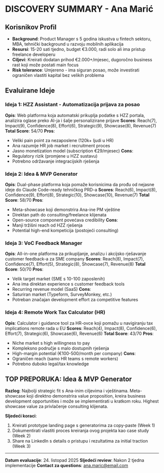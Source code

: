 # DISCOVERY SUMMARY - Ana Marić

## Korisnikov Profil
- **Background**: Product Manager s 5 godina iskustva u fintech sektoru, MBA, tehnički background u razvoju mobilnih aplikacija
- **Resursi**: 15-20 sati tjedno, budget €3.000, radi solo ali ima pristup freelance developeru
- **Ciljevi**: Kreirati dodatan prihod €2.000+/mjesec, dugoročno business rast koji može postati main focus
- **Risk tolerance**: Umjereno - ima siguran posao, može investirati ograničen vlastiti kapital bez velikih problema

## Evaluirane Ideje

### Ideja 1: HZZ Assistant - Automatizacija prijava za posao
**Opis**: Web platforma koja automatski prikuplja podatke s HZZ portala, analizira oglase preko AI-ja i šalje personalizirane prijave
**Scores**: Reach(7), Impact(9), Confidence(8), Effort(6), Strategic(9), Showcase(8), Revenue(7)
**Total Score**: 54/70
**Pros**:
- Veliki pain point za nezaposlene (120k+ ljudi u HR)
- Ana razumije HR job market i recruitment proces
- Jasno monetization model (subscription €29/mjesec)
**Cons**:
- Regulatory rizik (promjene u HZZ sustavu)
- Potrebno održavanje integracijskih rješenja

### Ideja 2: Idea & MVP Generator
**Opis**: Dual-phase platforma koja pomaže korisnicima da prođu od nejasne ideje do Claude Code-ready tehničkog PRD-a
**Scores**: Reach(6), Impact(8), Confidence(9), Effort(8), Strategic(10), Showcase(10), Revenue(7)
**Total Score**: 58/70
**Pros**:
- Meta-showcase koji demonstrira Ana-ine PM vještine
- Direktan path do consulting/freelance klijenata
- Open-source component povećava credibility
**Cons**:
- Manji tržišni reach od HZZ rješenja
- Potential high-end kompeticija (postojeći consulting)

### Ideja 3: VoC Feedback Manager
**Opis**: All-in-one platforma za prikupljanje, analizu i akcijsko rješavanje customer feedback-a za SME company
**Scores**: Reach(8), Impact(7), Confidence(7), Effort(5), Strategic(8), Showcase(7), Revenue(8)
**Total Score**: 50/70
**Pros**:
- Velik target market (SME s 10-100 zaposlenih)
- Ana ima direktan experience s customer feedback tools
- Recurring revenue model (SaaS)
**Cons**:
- Saturiran market (Typeform, SurveyMonkey, etc.)
- Potreban značajan development effort za competitive features

### Ideja 4: Remote Work Tax Calculator (HR)
**Opis**: Calculator i guidance tool za HR-ovce koji pomažu u navigiranju tax implications remote rada u EU
**Scores**: Reach(4), Impact(8), Confidence(6), Effort(7), Strategic(6), Showcase(6), Revenue(6)
**Total Score**: 43/70
**Pros**:
- Niche market s high willingness to pay
- Kompleksno područje s malo dostupnih rješenja
- High-margin potential (€100-500/month per company)
**Cons**:
- Ograničen reach (samo HR teams s remote workers)
- Potrebno duboko legal/tax knowledge

## TOP PREPORUKA: Idea & MVP Generator

**Razlog**: Najbolji strategic fit s Ana-inim ciljevima i vještinama. Meta-showcase koji direktno demonstrira value proposition, kreira business development opportunities i može se implementirati u kratkom roku. Highest showcase value za privlačenje consulting klijenata.

**Sljedeći koraci**:
1. Kreirati prototype landing page s generatorima za copy-paste (Week 1)
2. Dokumentirati vlastiti proces kreiranja ovog projekta kao case study (Week 2)
3. Share na LinkedIn s details o pristupu i rezultatima za initial traction (Week 3)

---

**Datum evaluacije**: 24. listopad 2025
**Sljedeći review**: Nakon 2 tjedna implementacije
**Contact za questions**: ana.maric@email.com
